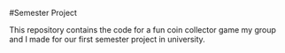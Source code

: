#Semester Project

This repository contains the code for a fun coin collector game my group and I made for our first semester project in university.

